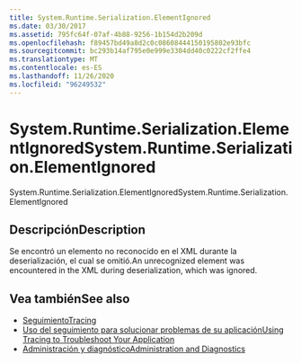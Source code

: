 ```yaml
---
title: System.Runtime.Serialization.ElementIgnored
ms.date: 03/30/2017
ms.assetid: 795fc64f-07af-4b88-9256-1b154d2b209d
ms.openlocfilehash: f89457bd49a8d2c0c08608444150195802e93bfc
ms.sourcegitcommit: bc293b14af795e0e999e3304dd40c0222cf2ffe4
ms.translationtype: MT
ms.contentlocale: es-ES
ms.lasthandoff: 11/26/2020
ms.locfileid: "96249532"
---
```

# <a name="systemruntimeserializationelementignored"></a><span data-ttu-id="40765-102">System.Runtime.Serialization.ElementIgnored</span><span class="sxs-lookup"><span data-stu-id="40765-102">System.Runtime.Serialization.ElementIgnored</span></span>

<span data-ttu-id="40765-103">System.Runtime.Serialization.ElementIgnored</span><span class="sxs-lookup"><span data-stu-id="40765-103">System.Runtime.Serialization.ElementIgnored</span></span>  
  
## <a name="description"></a><span data-ttu-id="40765-104">Descripción</span><span class="sxs-lookup"><span data-stu-id="40765-104">Description</span></span>  

 <span data-ttu-id="40765-105">Se encontró un elemento no reconocido en el XML durante la deserialización, el cual se omitió.</span><span class="sxs-lookup"><span data-stu-id="40765-105">An unrecognized element was encountered in the XML during deserialization, which was ignored.</span></span>  
  
## <a name="see-also"></a><span data-ttu-id="40765-106">Vea también</span><span class="sxs-lookup"><span data-stu-id="40765-106">See also</span></span>

- [<span data-ttu-id="40765-107">Seguimiento</span><span class="sxs-lookup"><span data-stu-id="40765-107">Tracing</span></span>](index.md)
- [<span data-ttu-id="40765-108">Uso del seguimiento para solucionar problemas de su aplicación</span><span class="sxs-lookup"><span data-stu-id="40765-108">Using Tracing to Troubleshoot Your Application</span></span>](using-tracing-to-troubleshoot-your-application.md)
- [<span data-ttu-id="40765-109">Administración y diagnóstico</span><span class="sxs-lookup"><span data-stu-id="40765-109">Administration and Diagnostics</span></span>](../index.md)
